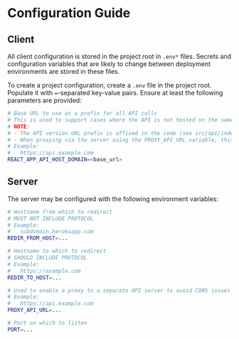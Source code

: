 # Configuration Guide

## Client
All client configuration is stored in the project root in `.env*` files. Secrets and configuration variables that are likely to change between deployment environments are stored in these files.

To create a project configuration, create a `.env` file in the project root. Populate it with `=`-separated key-value pairs. Ensure at least the following parameters are provided:

```sh
# Base URL to use as a prefix for all API calls
# This is used to support cases where the API is not hosted on the same domain as the application itself.
# NOTE:
# - The API version URL prefix is affixed in the code (see src/api/index.js)
# - When proxying via the server using the PROXY_API_URL variable, this value MUST be unset
# Example:
#   https://api.example.com
REACT_APP_API_HOST_DOMAIN=<base_url>
```

## Server
The server may be configured with the following environment variables:
```sh
# Hostname from which to redirect
# MUST NOT INCLUDE PROTOCOL
# Example:
#   subdomain.herokuapp.com
REDIR_FROM_HOST=...

# Hostname to which to redirect
# SHOULD INCLUDE PROTOCOL
# Example:
#   https://example.com
REDIR_TO_HOST=...

# Used to enable a proxy to a separate API server to avoid CORS issues
# Example:
#   https://api.example.com
PROXY_API_URL=...

# Port on which to listen
PORT=...
```

